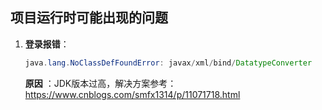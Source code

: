 ## 项目运行时可能出现的问题

1. **登录报错**：

   ```java
   java.lang.NoClassDefFoundError: javax/xml/bind/DatatypeConverter
   ```

   **原因** ：JDK版本过高，解决方案参考：https://www.cnblogs.com/smfx1314/p/11071718.html